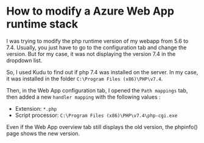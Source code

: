 # How to modify a Azure Web App runtime stack

I was trying to modify the php runtime version of my webapp from 5.6 to 7.4.
Usually, you just have to go to the configuration tab and change the version.
But for my case, it was not displaying the version 7.4 in the dropdown list.

So, I used Kudu to find out if php 7.4 was installed on the server.
In my case, it was installed in the folder `C:\Program Files (x86)\PHP\v7.4`.

Then, in the Web App configuration tab, I opened the `Path mappings` tab, then added a new `handler mapping` with the following values :
- Extension: `*.php`
- Script processor: `C:\Program Files (x86)\PHP\v7.4\php-cgi.exe`

Even if the Web App overview tab still displays the old version, the phpinfo() page shows the new version.